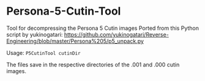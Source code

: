 # Persona-5-Cutin-Tool
Tool for decompressing the Persona 5 Cutin images
Ported from this Python script by yukinogatari: https://github.com/yukinogatari/Reverse-Engineering/blob/master/Persona%205/p5_unpack.py

Usage: ```P5CutinTool cutinDir```

The files save in the respective directories of the .001 and .000 cutin images.
